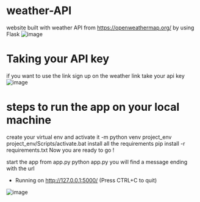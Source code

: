 # weather-API
website built with weather API from https://openweathermap.org/ by using Flask 
![image](https://user-images.githubusercontent.com/60258264/211166766-c32e72fb-d3c6-46fb-a94f-318575343a86.png)

# Taking your API key

if you want to use the link sign up on the weather link take your api key 
![image](https://user-images.githubusercontent.com/60258264/211167206-7a521b3a-6083-44fa-94e0-190566dc4862.png)


# steps to run the app on your local machine 
 create your virtual env and activate it 
 -m python venv project_env
project_env/Scripts/activate.bat
install all the requirements
pip install -r requirements.txt
Now you are ready to go !

start the app from app.py
python app.py
you will find a message ending with the url 

 * Running on http://127.0.0.1:5000/ (Press CTRL+C to quit)

![image](https://user-images.githubusercontent.com/60258264/211167233-0d4fb72c-503b-42a6-b92d-6ce844a0978a.png)
